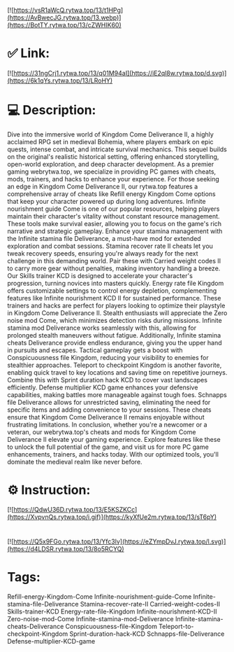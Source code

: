 [![https://vsR1aWcQ.rytwa.top/13/t1HPg](https://AvBwecJG.rytwa.top/13.webp)](https://BotTY.rytwa.top/13/cZWHIK60)
# ✅ Link:
[![https://31ngCrj1.rytwa.top/13/q01M94aI](https://iE2ql8w.rytwa.top/d.svg)](https://6k1qYs.rytwa.top/13/LRoHY)
# 💻 Description:
Dive into the immersive world of Kingdom Come Deliverance II, a highly acclaimed RPG set in medieval Bohemia, where players embark on epic quests, intense combat, and intricate survival mechanics. This sequel builds on the original's realistic historical setting, offering enhanced storytelling, open-world exploration, and deep character development. As a premier gaming webrytwa.top, we specialize in providing PC games with cheats, mods, trainers, and hacks to enhance your experience.
For those seeking an edge in Kingdom Come Deliverance II, our rytwa.top features a comprehensive array of cheats like Refill energy Kingdom Come options that keep your character powered up during long adventures. Infinite nourishment guide Come is one of our popular resources, helping players maintain their character's vitality without constant resource management. These tools make survival easier, allowing you to focus on the game's rich narrative and strategic gameplay.
Enhance your stamina management with the Infinite stamina file Deliverance, a must-have mod for extended exploration and combat sessions. Stamina recover rate II cheats let you tweak recovery speeds, ensuring you're always ready for the next challenge in this demanding world. Pair these with Carried weight codes II to carry more gear without penalties, making inventory handling a breeze.
Our Skills trainer KCD is designed to accelerate your character's progression, turning novices into masters quickly. Energy rate file Kingdom offers customizable settings to control energy depletion, complementing features like Infinite nourishment KCD II for sustained performance. These trainers and hacks are perfect for players looking to optimize their playstyle in Kingdom Come Deliverance II.
Stealth enthusiasts will appreciate the Zero noise mod Come, which minimizes detection risks during missions. Infinite stamina mod Deliverance works seamlessly with this, allowing for prolonged stealth maneuvers without fatigue. Additionally, Infinite stamina cheats Deliverance provide endless endurance, giving you the upper hand in pursuits and escapes.
Tactical gameplay gets a boost with Conspicuousness file Kingdom, reducing your visibility to enemies for stealthier approaches. Teleport to checkpoint Kingdom is another favorite, enabling quick travel to key locations and saving time on repetitive journeys. Combine this with Sprint duration hack KCD to cover vast landscapes efficiently.
Defense multiplier KCD game enhances your defensive capabilities, making battles more manageable against tough foes. Schnapps file Deliverance allows for unrestricted saving, eliminating the need for specific items and adding convenience to your sessions. These cheats ensure that Kingdom Come Deliverance II remains enjoyable without frustrating limitations.
In conclusion, whether you're a newcomer or a veteran, our webrytwa.top's cheats and mods for Kingdom Come Deliverance II elevate your gaming experience. Explore features like these to unlock the full potential of the game, and visit us for more PC game enhancements, trainers, and hacks today. With our optimized tools, you'll dominate the medieval realm like never before.

# ⚙️ Instruction:
[![https://QdwU36D.rytwa.top/13/E5KSZKCc](https://XvpvnQs.rytwa.top/i.gif)](https://kyXfUe2m.rytwa.top/13/sT6pY)
#
[![https://Q5x9FGo.rytwa.top/13/Yfc3lv](https://eZYmpDvJ.rytwa.top/l.svg)](https://d4LDSR.rytwa.top/13/8o5RCYQ)
# Tags:
Refill-energy-Kingdom-Come Infinite-nourishment-guide-Come Infinite-stamina-file-Deliverance Stamina-recover-rate-II Carried-weight-codes-II Skills-trainer-KCD Energy-rate-file-Kingdom Infinite-nourishment-KCD-II Zero-noise-mod-Come Infinite-stamina-mod-Deliverance Infinite-stamina-cheats-Deliverance Conspicuousness-file-Kingdom Teleport-to-checkpoint-Kingdom Sprint-duration-hack-KCD Schnapps-file-Deliverance Defense-multiplier-KCD-game





